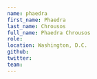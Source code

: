```yaml
---
name: phaedra
first_name: Phaedra
last_name: Chrousos
full_name: Phaedra Chrousos
role:
location: Washington, D.C.
github:
twitter:
team:
---
```

